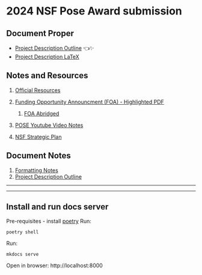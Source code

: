# 2024 NSF Pose Award submission

## Document Proper

- [Project Description Outline](/notes/document-notes/2024-freemocap-nsf-pose-outline.md) 👈✨
- [Project Description LaTeX](/document/project-description/project-description.tex) 
## Notes and Resources

1. [Official Resources](notes/official_resources.md)
2. [Funding Opportunity Announcment (FOA) - Highlighted PDF](/notes/funding-opportunity-announcement-foa/2024_NSF_POSE_foa_nsf23556.pdf)

   1. [FOA Abridged](/notes/funding-opportunity-announcement-foa/pose_foa_abridged.md)
3. [POSE Youtube Video Notes](/notes/nsf-pose-youtube-video/pose-youtube-video.md)
4. [NSF Strategic Plan](https://new.nsf.gov/about/performance/strategic-plan)

## Document Notes

1. [Formatting Notes](document-proper/formatting-notes)
2. [Project Description Outline](notes/funding-opportunity-announcement-foa/foa-abridged-abridged.md "A draft outline of the primary ")

___
___

## Install and run docs server

Pre-requisites - install [poetry](https://python-poetry.org/)
Run:

```
poetry shell
```

Run:

```
mkdocs serve
```

Open in browser: http://localhost:8000
